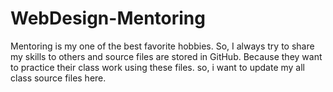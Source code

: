 # WebDesign-Mentoring
Mentoring is my one of the best favorite hobbies. So, I always try to share my skills to others and source files are stored in GitHub. Because they want to practice their class work using these files. so, i want to update my all class source files here.
